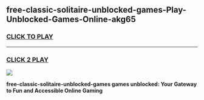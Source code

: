 
## free-classic-solitaire-unblocked-games-Play-Unblocked-Games-Online-akg65
<h3>
<a href="https://premium76.site?title=free-classic-solitaire-unblocked-games&ref=25A">CLICK TO PLAY</a></h3>
<hr>

<h3>
<a href="https://premium76.site?title=free-classic-solitaire-unblocked-games&ref=25A">CLICK 2 PLAY</a>
  
</h3>

<a href="https://premium76.site?title=free-classic-solitaire-unblocked-games&ref=25A"><img src="https://clearcache.store/games.png"></a>


**free-classic-solitaire-unblocked-games games unblocked: Your Gateway to Fun and Accessible Online Gaming**
